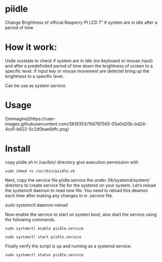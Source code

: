 # piidle
Change Brightness of official Rasperry PI LCD 7" if system are in idle after a period of time

<H1>How it work:</H1>
Usde xssstate to check if system are in idle (no keyboard or mouse input) and after a predefinited period of time down the brightness of screen to a specific level.
If input key or mouse movement are detectet bring up the brightness to a specific level.

Can be use as system service.

<H1>Usage</H1>
![immagine](https://user-images.githubusercontent.com/3819353/156797565-05a0d20b-bd24-4cd1-b622-5c2d0bae8dfc.png)


<H1>Install</H1>
copy piidle.sh in /usr/bin/ directory
give execution permission with 

<code>sudo chmod +x /usr/bin/piidle.sh</code>

Next, copy the service file piidle.service the under /lib/systemd/system/ directory to create service file for the systemd on your system.
Let’s reload the systemctl daemon to read new file. You need to reload this deamon each time after making any changes in in .service file.

sudo systemctl daemon-reload

Now enable the service to start on system boot, also start the service using the following commands.

<code>sudo systemctl enable piidle.service</code> 

<code>sudo systemctl start piidle.service</code>

Finally verify the script is up and running as a systemd service.

<code>sudo systemctl status piidle.service</code>

